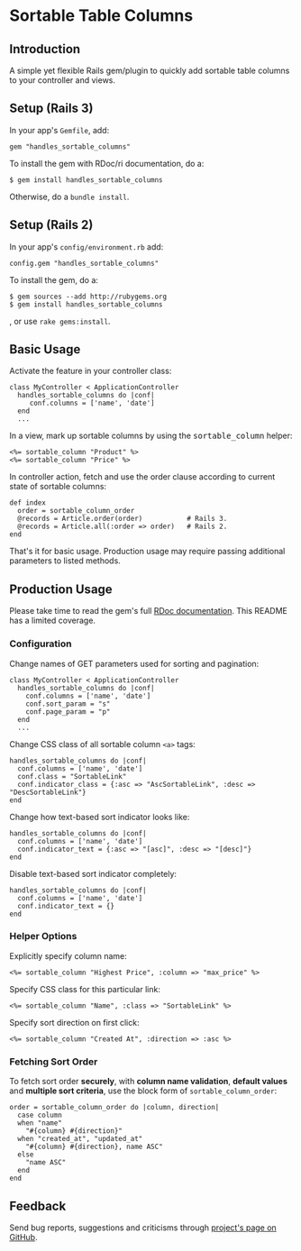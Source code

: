 
Sortable Table Columns
======================


Introduction
------------

A simple yet flexible Rails gem/plugin to quickly add sortable table columns to your controller and views.


Setup (Rails 3)
---------------

In your app's `Gemfile`, add:

    gem "handles_sortable_columns"

To install the gem with RDoc/ri documentation, do a:

    $ gem install handles_sortable_columns

Otherwise, do a `bundle install`.


Setup (Rails 2)
---------------

In your app's `config/environment.rb` add:

    config.gem "handles_sortable_columns"

To install the gem, do a:

    $ gem sources --add http://rubygems.org
    $ gem install handles_sortable_columns

, or use `rake gems:install`.


Basic Usage
-----------

Activate the feature in your controller class:

    class MyController < ApplicationController
      handles_sortable_columns do |conf|
         conf.columns = ['name', 'date']
      end
      ...

In a view, mark up sortable columns by using the <tt>sortable_column</tt> helper:

    <%= sortable_column "Product" %>
    <%= sortable_column "Price" %>

In controller action, fetch and use the order clause according to current state of sortable columns:

    def index
      order = sortable_column_order
      @records = Article.order(order)           # Rails 3.
      @records = Article.all(:order => order)   # Rails 2.
    end

That's it for basic usage. Production usage may require passing additional parameters to listed methods.


Production Usage
----------------

Please take time to read the gem's full [RDoc documentation](http://rdoc.info/projects/dadooda/handles_sortable_columns). This README has a limited coverage.


### Configuration ###

Change names of GET parameters used for sorting and pagination:

    class MyController < ApplicationController
      handles_sortable_columns do |conf|
        conf.columns = ['name', 'date']
        conf.sort_param = "s"
        conf.page_param = "p"
      end
      ...

Change CSS class of all sortable column `<a>` tags:

    handles_sortable_columns do |conf|
      conf.columns = ['name', 'date']
      conf.class = "SortableLink"
      conf.indicator_class = {:asc => "AscSortableLink", :desc => "DescSortableLink"}
    end

Change how text-based sort indicator looks like:

    handles_sortable_columns do |conf|
      conf.columns = ['name', 'date']
      conf.indicator_text = {:asc => "[asc]", :desc => "[desc]"}
    end

Disable text-based sort indicator completely:

    handles_sortable_columns do |conf|
      conf.columns = ['name', 'date']
      conf.indicator_text = {}
    end


### Helper Options ###

Explicitly specify column name:

    <%= sortable_column "Highest Price", :column => "max_price" %>

Specify CSS class for this particular link:

    <%= sortable_column "Name", :class => "SortableLink" %>

Specify sort direction on first click:

    <%= sortable_column "Created At", :direction => :asc %>


### Fetching Sort Order ###

To fetch sort order **securely**, with **column name validation**, **default values** and **multiple sort criteria**, use the block form of `sortable_column_order`:

    order = sortable_column_order do |column, direction|
      case column
      when "name"
        "#{column} #{direction}"
      when "created_at", "updated_at"
        "#{column} #{direction}, name ASC"
      else
        "name ASC"
      end
    end


Feedback
--------

Send bug reports, suggestions and criticisms through [project's page on GitHub](http://github.com/dadooda/handles_sortable_columns).
